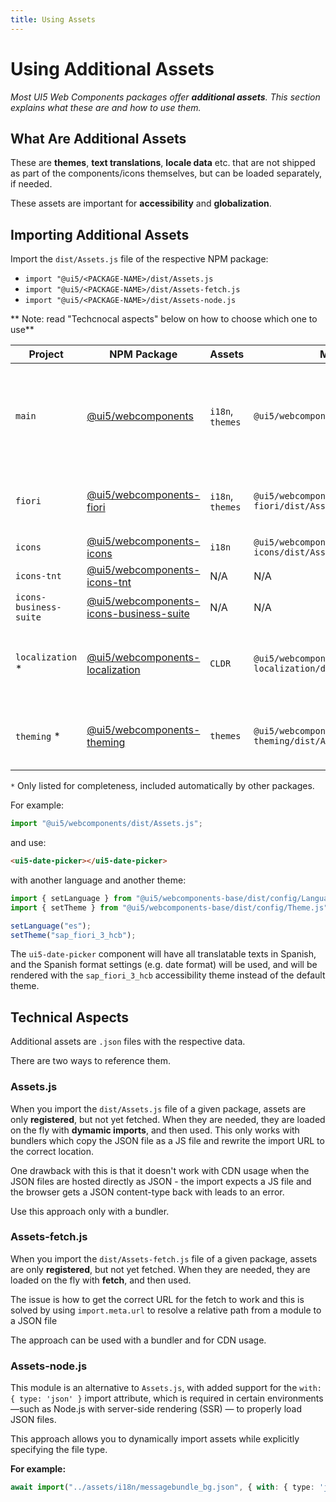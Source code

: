 ```yaml
---
title: Using Assets
---
```


# Using Additional Assets

*Most UI5 Web Components packages offer **additional assets**. This section explains what these are and how to use them.*

## What Are Additional Assets

These are **themes**, **text translations**, **locale data** etc. that are not shipped as part of the components/icons themselves, but can be loaded separately, if needed.

These assets are important for **accessibility** and **globalization**.

## Importing Additional Assets

Import the `dist/Assets.js` file of the respective NPM package:

- `import "@ui5/<PACKAGE-NAME>/dist/Assets.js`
- `import "@ui5/<PACKAGE-NAME>/dist/Assets-fetch.js`
- `import "@ui5/<PACKAGE-NAME>/dist/Assets-node.js`

** Note: read "Techcnocal aspects" below on how to choose which one to use**

| Project                | NPM Package                                                                                                      | Assets           | Module                                           | Notes                                                                                                                                                                                                            |
|------------------------|------------------------------------------------------------------------------------------------------------------|------------------|--------------------------------------------------|------------------------------------------------------------------------------------------------------------------------------------------------------------------------------------------------------------------|
| `main`                 | [@ui5/webcomponents](https://www.npmjs.com/package/@ui5/webcomponents)                                           | `i18n`, `themes` | `@ui5/webcomponents/dist/Assets.js`              | Theming parameters and translations for the components  <br/><br/> *Automatically imports also:<br/> `@ui5/webcomponents-localization/dist/Assets.js` <br/> and <br/> `@ui5/webcomponents-theming/dist/Assets.js`* |
| `fiori`                | [@ui5/webcomponents-fiori](https://www.npmjs.com/package/@ui5/webcomponents-fiori)                               | `i18n`, `themes` | `@ui5/webcomponents-fiori/dist/Assets.js`        | Theming parameters and translations for the components  <br/><br/> *Automatically imports also:<br/> `@ui5/webcomponents/dist/Assets.js`*                                                                           |
| `icons`                | [@ui5/webcomponents-icons](https://www.npmjs.com/package/@ui5/webcomponents-icons)                               | `i18n`           | `@ui5/webcomponents-icons/dist/Assets.js`        | Translations for the tooltips / "aria labels" of several icons                                                                                                                                                   |
| `icons-tnt`            | [@ui5/webcomponents-icons-tnt](https://www.npmjs.com/package/@ui5/webcomponents-icons-tnt)                       | N/A              | N/A                                              |                                                                                                                                                                                                                  |
| `icons-business-suite` | [@ui5/webcomponents-icons-business-suite](https://www.npmjs.com/package/@ui5/webcomponents-icons-business-suite) | N/A              | N/A                                              |                                                                                                                                                                                                                  |
| `localization` *       | [@ui5/webcomponents-localization](https://www.npmjs.com/package/@ui5/webcomponents-localization)                 | `CLDR`           | `@ui5/webcomponents-localization/dist/Assets.js` | Locale data, needed for date/time/currency-related components <br/><br/> *You don't need to import the assets of this package directly.*                                                                           |
| `theming` *         | [@ui5/webcomponents-theming](https://www.npmjs.com/package/@ui5/webcomponents-theming)                     | `themes`         | `@ui5/webcomponents-theming/dist/Assets.js`   | Additional themes' base parameters <br/><br/> *You don't need to import the assets of this package directly.*                                                                                                      |

`*` Only listed for completeness, included automatically by other packages.

For example:

```js
import "@ui5/webcomponents/dist/Assets.js";
```

and use:

```html
<ui5-date-picker></ui5-date-picker>
```

with another language and another theme:

```js
import { setLanguage } from "@ui5/webcomponents-base/dist/config/Language.js";
import { setTheme } from "@ui5/webcomponents-base/dist/config/Theme.js";

setLanguage("es");
setTheme("sap_fiori_3_hcb");
```

The `ui5-date-picker` component will have all translatable texts in Spanish, and the Spanish format settings (e.g. date format) will be used, and will be rendered with the `sap_fiori_3_hcb` accessibility theme instead of the default theme.

## Technical Aspects

Additional assets are `.json` files with the respective data.

There are two ways to reference them.

### Assets.js
When you import the `dist/Assets.js` file of a given package, assets are only **registered**, but not yet fetched. When they are needed, they are loaded on the fly with **dymamic imports**, and then used. This only works with bundlers which copy the JSON file as a JS file and rewrite the import URL to the correct location.

One drawback with this is that it doesn't work with CDN usage when the JSON files are hosted directly as JSON - the import expects a JS file and the browser gets a JSON content-type back with leads to an error.

Use this approach only with a bundler.

### Assets-fetch.js
When you import the `dist/Assets-fetch.js` file of a given package, assets are only **registered**, but not yet fetched. When they are needed, they are loaded on the fly with **fetch**, and then used.

The issue is how to get the correct URL for the fetch to work and this is solved by using `import.meta.url` to resolve a relative path from a module to a JSON file

The approach can be used with a bundler and for CDN usage.

### Assets-node.js

This module is an alternative to `Assets.js`, with added support for the `with: { type: 'json' }` import attribute, which is required in certain environments—such as Node.js with server-side rendering (SSR) — to properly load JSON files.

This approach allows you to dynamically import assets while explicitly specifying the file type.

**For example:**
```ts
await import("../assets/i18n/messagebundle_bg.json", { with: { type: 'json' } })
```